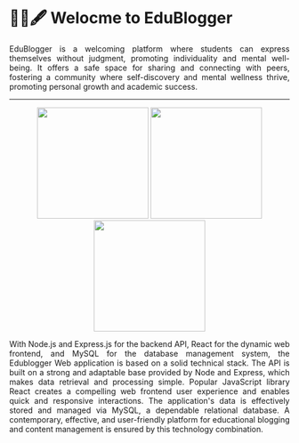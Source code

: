 # 👨‍💻🖋️ Welocme to EduBlogger

<div align="justify">
    <p>EduBlogger is a welcoming platform where students can express themselves without judgment, promoting individuality and mental well-being. It offers a safe space for sharing and connecting with peers, fostering a community where self-discovery and mental wellness thrive, promoting personal growth and academic success.</p>
</div>

---

<div align="center">
<img src="https://res.cloudinary.com/practicaldev/image/fetch/s--KkScstnJ--/c_imagga_scale,f_auto,fl_progressive,h_420,q_auto,w_1000/https://dev-to-uploads.s3.amazonaws.com/uploads/articles/zojuy79lo3fn3qdt7g6p.png" width="200">
<img src="https://shethink.in/wp-content/uploads/2021/07/react.js-img.png" width="200">
<img src="https://aoostudio.com/wp-content/uploads/php-mysqli.jpg" width="200">
    <p align="justify">With Node.js and Express.js for the backend API, React for the dynamic web frontend, and MySQL for the database management system, the Edublogger Web application is based on a solid technical stack. The API is built on a strong and adaptable base provided by Node and Express, which makes data retrieval and processing simple. Popular JavaScript library React creates a compelling web frontend user experience and enables quick and responsive interactions. The application's data is effectively stored and managed via MySQL, a dependable relational database. A contemporary, effective, and user-friendly platform for educational blogging and content management is ensured by this technology combination.</p>
</div>



